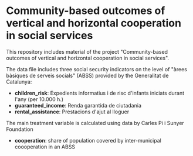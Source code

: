 # Community-based outcomes of vertical and horizontal cooperation in social services

This repository includes material of the project "Community-based outcomes of vertical and horizontal cooperation in social services". 

The data file includes three social security indicators on the level of "àrees bàsiques de serveis socials" (ABSS) provided by the Generalitat de Catalunya:
- **children_risk**: Expedients informatius i de risc d'infants iniciats durant l'any (per 10.000 h.)
- **guaranteed_income**: Renda garantida de ciutadania
- **rental_assistance**: Prestacions d'ajut al lloguer

The main treatment variable is calculated using data by Carles Pi i Sunyer Foundation
- **cooperation**: share of population covered by inter-municipal coooperation in an ABSS
